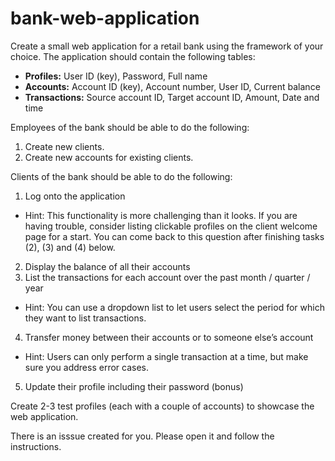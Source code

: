 # bank-web-application
Create a small web application for a retail bank using the framework of your choice.  The application should contain the following tables:
* **Profiles:** User ID (key), Password, Full name
* **Accounts:** Account ID (key), Account number, User ID, Current balance
* **Transactions:** Source account ID, Target account ID, Amount, Date and time

Employees of the bank should be able to do the following:
1. Create new clients.
2. Create new accounts for existing clients.

Clients of the bank should be able to do the following:
1. Log onto the application
  * Hint: This functionality is more challenging than it looks. If you are having trouble, consider listing clickable profiles on the client welcome page for a start. You can come back to this question after finishing tasks (2), (3) and (4) below.
2. Display the balance of all their accounts
3. List the transactions for each account over the past month / quarter / year
  * Hint: You can use a dropdown list to let users select the period for which they want to list transactions.
4. Transfer money between their accounts or to someone else’s account
  * Hint: Users can only perform a single transaction at a time, but make sure you address error cases.
5. Update their profile including their password (bonus)

Create 2-3 test profiles (each with a couple of accounts) to showcase the web application.


There is an isssue created for you. Please open it and follow the instructions.